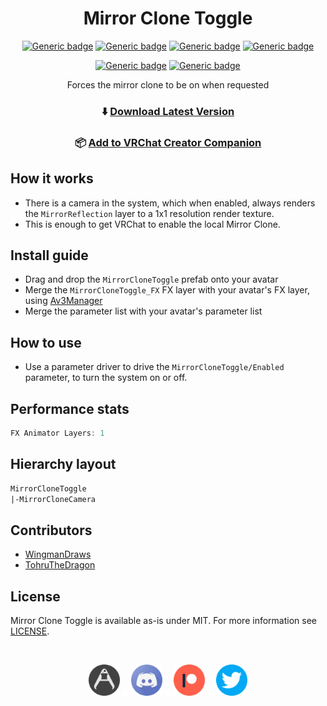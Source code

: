 <div align="center">
    
# Mirror Clone Toggle

[![Generic badge](https://img.shields.io/github/downloads/VRLabs/Mirror-Clone-Toggle/total?label=Downloads)](https://github.com/VRLabs/Mirror-Clone-Toggle/releases/latest)
[![Generic badge](https://img.shields.io/badge/License-MIT-informational.svg)](https://github.com/VRLabs/Mirror-Clone-Toggle/blob/main/LICENSE)
[![Generic badge](https://img.shields.io/badge/Unity-2019.4.31f1-lightblue?logo=Unity)](https://unity.com/releases/editor/whats-new/2019.4.31)
[![Generic badge](https://img.shields.io/badge/SDK-AvatarSDK3-lightblue.svg)](https://vrchat.com/home/download)

[![Generic badge](https://img.shields.io/discord/706913824607043605?color=%237289da&label=DISCORD&logo=Discord&style=for-the-badge)](https://discord.vrlabs.dev/)
[![Generic badge](https://img.shields.io/endpoint.svg?url=https%3A%2F%2Fshieldsio-patreon.vercel.app%2Fapi%3Fusername%3Dvrlabs%26type%3Dpatrons&style=for-the-badge)](https://patreon.vrlabs.dev/)
    
</b> Forces the mirror clone to be on when requested<br>

### ⬇️ [Download Latest Version](https://github.com/VRLabs/Mirror-Clone-Toggle/releases/latest)

### 📦 [Add to VRChat Creator Companion](https://vrlabs.dev/packages?package=dev.vrlabs.mirror-clone-toggle)
</div>

## How it works

* There is a camera in the system, which when enabled, always renders the `MirrorReflection` layer to a 1x1 resolution render texture.
* This is enough to get VRChat to enable the local Mirror Clone.

## Install guide

* Drag and drop the `MirrorCloneToggle` prefab onto your avatar
* Merge the `MirrorCloneToggle_FX` FX layer with your avatar's FX layer, using [Av3Manager](https://github.com/VRLabs/Avatars-3.0-Manager)
* Merge the parameter list with your avatar's parameter list

## How to use

* Use a parameter driver to drive the `MirrorCloneToggle/Enabled` parameter, to turn the system on or off.

## Performance stats

```c++
FX Animator Layers: 1
```

## Hierarchy layout

```html
MirrorCloneToggle
|-MirrorCloneCamera
```

## Contributors

* [WingmanDraws](https://github.com/WingmanDraws)
* [TohruTheDragon](https://github.com/fkrisi11)

## License

Mirror Clone Toggle is available as-is under MIT. For more information see [LICENSE](https://github.com/VRLabs/Mirror-Clone-Toggle/blob/main/LICENSE).

​

<div align="center">

[<img src="https://github.com/VRLabs/Resources/raw/main/Icons/VRLabs.png" width="50" height="50">](https://vrlabs.dev "VRLabs")
<img src="https://github.com/VRLabs/Resources/raw/main/Icons/Empty.png" width="10">
[<img src="https://github.com/VRLabs/Resources/raw/main/Icons/Discord.png" width="50" height="50">](https://discord.vrlabs.dev/ "VRLabs")
<img src="https://github.com/VRLabs/Resources/raw/main/Icons/Empty.png" width="10">
[<img src="https://github.com/VRLabs/Resources/raw/main/Icons/Patreon.png" width="50" height="50">](https://patreon.vrlabs.dev/ "VRLabs")
<img src="https://github.com/VRLabs/Resources/raw/main/Icons/Empty.png" width="10">
[<img src="https://github.com/VRLabs/Resources/raw/main/Icons/Twitter.png" width="50" height="50">](https://twitter.com/vrlabsdev "VRLabs")

</div>
